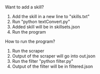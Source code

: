 Want to add a skill?
1. Add the skill in a new line to "skills.txt"
2. Run "python textConvert.py"
3. Added skill will be in skillsets.json
4. Run the program

How to run the program?
1. Run the scraper
2. Output of the scraper will go into out.json
3. Run the filter "python filter.py"
4. Output of the filter will be in filtered.json
